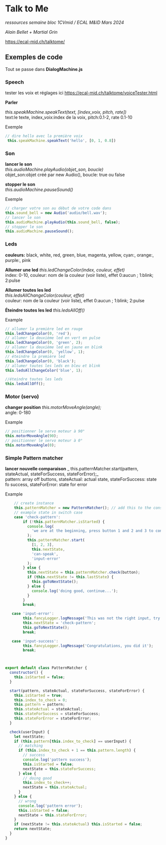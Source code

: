 # Talk to Me

_ressources semaine bloc 1CVmid / ECAL M&ID Mars 2024_

_Alain Bellet + Martial Grin_

https://ecal-mid.ch/talktome/

## Exemples de code

Tout se passe dans **DialogMachine.js**

### Speech

tester les voix et réglages ici
https://ecal-mid.ch/talktome/voiceTester.html

**Parler**

_this.speakMachine.speakText(text, [index_voix, pitch, rate])_  
text:le texte, index_voix:index de la voix, pitch:0.1-2, rate 0.1-10

Exemple

```JavaScript
// dire hello avec la première voix
 this.speakMachine.speakText('hello', [0, 1, 0.8])
```

### Son

**lancer le son**  
_this.audioMachine.playAudio(objet_son, boucle)_  
objet_son:objet créé par new Audio(), boucle: true ou false

**stopper le son**  
_this.audioMachine.pauseSound()_

Exemple

```JavaScript
// charger votre son au début de votre code dans
this.sound_bell = new Audio('audio/bell.wav');
// lancer le son
this.audioMachine.playAudio(this.sound_bell, false);
// stopper le son
this.audioMachine.pauseSound();
```

### Leds

**couleurs:** black, white, red, green, blue, magenta, yellow, cyan:, orange:, purple:, pink

**Allumer une led**
_this.ledChangeColor(index, couleur, effet)_  
index: 0-10, couleur: nom de la couleur (voir liste), effet 0:aucun ; 1:blink; 2:pulse

**Allumer toutes les led**  
_this.ledsAllChangeColor(couleur, effet)_  
couleur: nom de la couleur (voir liste), effet 0:aucun ; 1:blink; 2:pulse

**Éteindre toutes les led**
_this.ledsAllOff()_

Example

```JavaScript
// allumer la première led en rouge
this.ledChangeColor(0, 'red');
// allumer la deuxième led en vert en pulse
this.ledChangeColor(0, 'green', 2);
// allumer la deuxième led en jaune en blink
this.ledChangeColor(0, 'yellow', 1);
// éteindre la première led
this.ledChangeColor(0, 'black');
// allumer toutes les leds en bleu et blink
this.ledsAllChangeColor('blue', 1);

//éteindre toutes les leds
this.ledsAllOff();
```

### Motor (servo)

**changer position**
_this.motorMoveAngle(angle);_  
angle: 0-180

Example

```JavaScript
// positionner le servo moteur à 90°
this.motorMoveAngle(90);
// positionner le servo moteur à 0°
this.motorMoveAngle(0);
```

### Simple Pattern matcher 

**lancer nouvelle comparaison**
_ this.patternMatcher.start(pattern, stateActual, stateForSuccess, stateForError);_  
pattern: array off buttons, stateActual: actual state, stateForSuccess: state fo success, stateForError: state for error

Example

```JavaScript
    // create instance
    this.patternMatcher = new PatternMatcher(); // add this to the constructor of the class DialogMachine
    // example state in switch case
    case 'check-pattern':
        if (!this.patternMatcher.isStarted) {
          console.log(
            'we are at the beginning, press button 1 and 2 and 3 to continue'
          );
          this.patternMatcher.start(
            [1, 2, 3],
            this.nextState,
            'can-speak',
            'input-error'
          );
        } else {
          this.nextState = this.patternMatcher.check(button);
          if (this.nextState != this.lastState) {
            this.goToNextState();
          } else {
            console.log('doing good, continue...');
          }
        }
        break;

   case 'input-error':
        this.fancyLogger.logMessage('This was not the right input, try again!');
        this.nextState = 'check-pattern';
        this.goToNextState();
        break;

   case 'input-success':
        this.fancyLogger.logMessage('Congratulations, you did it');
        break;



export default class PatternMatcher {
  constructor() {
    this.isStarted = false;
  }

  start(pattern, stateActual, stateForSuccess, stateForError) {
    this.isStarted = true;
    this.index_to_check = 0;
    this.pattern = pattern;
    this.stateActual = stateActual;
    this.stateForSuccess = stateForSuccess;
    this.stateForError = stateForError;
  }

  check(userInput) {
    let nextState;
    if (this.pattern[this.index_to_check] == userInput) {
      // matching
      if (this.index_to_check + 1 == this.pattern.length) {
        // success
        console.log('pattern success');
        this.isStarted = false;
        nextState = this.stateForSuccess;
      } else {
        // doing good
        this.index_to_check++;
        nextState = this.stateActual;
      }
    } else {
      // wrong
      console.log('pattern error');
      this.isStarted = false;
      nextState = this.stateForError;
    }
    if (nextState != this.stateActual) this.isStarted = false;
    return nextState;
  }
}
```
